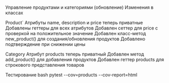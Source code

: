 Управление продуктами и категориями (обновление)
Изменения в классах

Product`
Атрибуты name, description и price теперь приватные
Добавлены геттеры для всех атрибутов
Добавлен сеттер для price с проверкой на положительное значение
Добавлен класс-метод new_product() для создания/обновления продуктов
Добавлено подтверждение при снижении цены

Category
Атрибут products теперь приватный
Добавлен метод add_product() для добавления продуктов
Добавлен геттер products для строкового представления товаров

Тестирование
bash
pytest --cov=products --cov-report=html